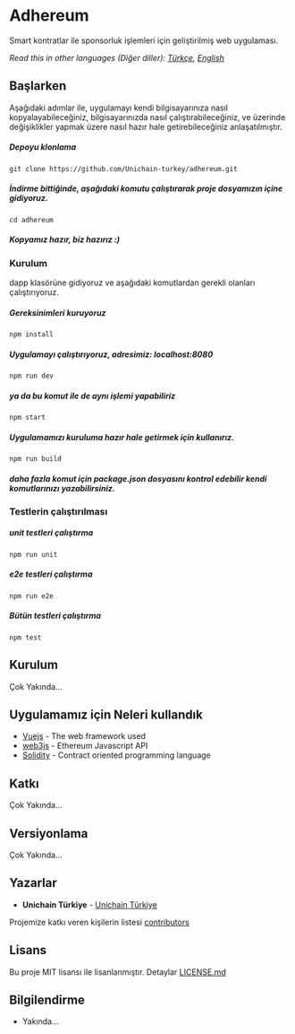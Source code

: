 # Adhereum

Smart kontratlar ile sponsorluk işlemleri için geliştirilmiş web uygulaması.

*Read this in other languages (Diğer diller): [Türkçe](README.tr.md), [English](README.md)*
## Başlarken

Aşağıdaki adımlar ile, uygulamayı kendi bilgisayarınıza nasıl kopyalayabileceğiniz, bilgisayarınızda nasıl çalıştırabileceğiniz, ve üzerinde değişiklikler yapmak üzere nasıl hazır hale getirebileceğiniz anlaşatılmıştır.

##### Depoyu klonlama
```
git clone https://github.com/Unichain-turkey/adhereum.git

```
##### İndirme bittiğinde, aşağıdaki komutu çalıştırarak proje dosyamızın içine gidiyoruz.
```
cd adhereum
```
##### Kopyamız hazır, biz hazırız :)
### Kurulum

dapp klasörüne gidiyoruz ve aşağıdaki komutlardan gerekli olanları çalıştırıyoruz.


##### Gereksinimleri kuruyoruz
```
npm install
```
##### Uygulamayı çalıştırıyoruz, adresimiz: localhost:8080
```
npm run dev
```
##### ya da bu komut ile de aynı işlemi yapabiliriz
```
npm start
```

##### Uygulamamızı kuruluma hazır hale getirmek için kullanırız.
```
npm run build
```

##### daha fazla komut için package.json dosyasını kontrol edebilir kendi komutlarınızı yazabilirsiniz.


### Testlerin çalıştırılması
##### unit testleri çalıştırma
```
npm run unit
```
##### e2e testleri çalıştırma
```
npm run e2e
```
##### Bütün testleri çalıştırma
```
npm test
```

## Kurulum

Çok Yakında...

## Uygulamamız için Neleri kullandık

* [Vuejs](https://vuejs.org) - The web framework used
* [web3js](https://web3js.readthedocs.io/en/1.0/) - Ethereum Javascript API
* [Solidity](http://solidity.readthedocs.io/en/v0.4.24/) - Contract oriented programming language

## Katkı
Çok Yakında...

## Versiyonlama
Çok Yakında...

## Yazarlar

* **Unichain Türkiye** - [Unichain Türkiye](https://github.com/Unichain-turkey)

Projemize katkı veren kişilerin listesi [contributors](https://github.com/Unichain-turkey/adhereum/graphs/contributors)

## Lisans

Bu proje MIT lisansı ile lisanlanmıştır. Detaylar  [LICENSE.md](https://github.com/Unichain-turkey/adhereum/blob/master/LICENSE.md)

## Bilgilendirme

* Yakında...

